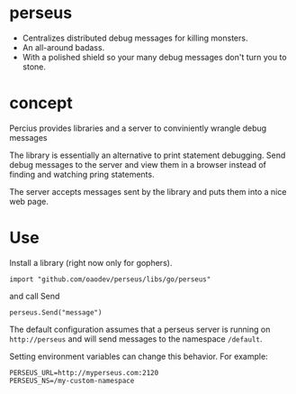 # perseus

* Centralizes distributed debug messages for killing monsters.
* An all-around badass.
* With a polished shield so your many debug messages don't turn you to stone.

# concept

Percius provides libraries and a server to conviniently wrangle debug messages

The library is essentially an alternative to print statement debugging. Send
debug messages to the server and view them in a browser instead of finding and
watching pring statements.

The server accepts messages sent by the library and puts them into a nice web
page.

# Use

Install a library (right now only for gophers).

    import "github.com/oaodev/perseus/libs/go/perseus"

and call Send

    perseus.Send("message")

The default configuration assumes that a perseus server is running on
`http://perseus` and will send messages to the namespace `/default`.

Setting environment variables can change this behavior. For example:

    PERSEUS_URL=http://myperseus.com:2120
    PERSEUS_NS=/my-custom-namespace
